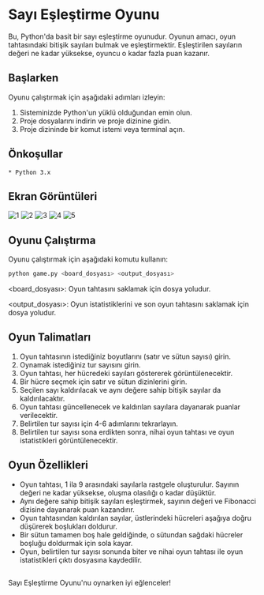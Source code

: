 
# Sayı Eşleştirme Oyunu


Bu, Python'da basit bir sayı eşleştirme oyunudur. Oyunun amacı, oyun tahtasındaki bitişik sayıları bulmak ve eşleştirmektir. Eşleştirilen sayıların değeri ne kadar yüksekse, oyuncu o kadar fazla puan kazanır.

## Başlarken
Oyunu çalıştırmak için aşağıdaki adımları izleyin:

   1. Sisteminizde Python'un yüklü olduğundan emin olun.
   2. Proje dosyalarını indirin ve proje dizinine gidin.
   3. Proje dizininde bir komut istemi veya terminal açın.


## Önkoşullar
    
    * Python 3.x



## Ekran Görüntüleri
![1](https://github.com/kagantemizkan/python-number-matching/assets/46727689/59d6e8b2-288e-4bf7-944c-768af3f16094)
![2](https://github.com/kagantemizkan/python-number-matching/assets/46727689/99b298c0-f60a-4a91-9fb9-53910a315615) 
![3](https://github.com/kagantemizkan/python-number-matching/assets/46727689/fe724e82-313b-4fbc-a356-cf53715b7e04)
![4](https://github.com/kagantemizkan/python-number-matching/assets/46727689/b05b74f2-76d5-403d-a330-39c8fa281b81)
![5](https://github.com/kagantemizkan/python-number-matching/assets/46727689/e34738d7-3300-42d4-a1d1-9e8030418e8f)



## Oyunu Çalıştırma
 
Oyunu çalıştırmak için aşağıdaki komutu kullanın:

```bash 
python game.py <board_dosyası> <output_dosyası>
```

<board_dosyası>: Oyun tahtasını saklamak için dosya yoludur.

<output_dosyası>: Oyun istatistiklerini ve son oyun tahtasını saklamak için dosya yoludur.
    
## Oyun Talimatları

 1. Oyun tahtasının istediğiniz boyutlarını (satır ve sütun sayısı) girin.
 2. Oynamak istediğiniz tur sayısını girin.
 3. Oyun tahtası, her hücredeki sayıları göstererek görüntülenecektir.
 4. Bir hücre seçmek için satır ve sütun dizinlerini girin.
 5. Seçilen sayı kaldırılacak ve aynı değere sahip bitişik sayılar da kaldırılacaktır.
 6. Oyun tahtası güncellenecek ve kaldırılan sayılara dayanarak puanlar verilecektir.
 7. Belirtilen tur sayısı için 4-6 adımlarını tekrarlayın.
 8. Belirtilen tur sayısı sona erdikten sonra, nihai oyun tahtası ve oyun istatistikleri   görüntülenecektir.

 ## Oyun Özellikleri
+ Oyun tahtası, 1 ila 9 arasındaki sayılarla rastgele oluşturulur. Sayının değeri ne kadar yüksekse, oluşma olasılığı o kadar düşüktür.
+ Aynı değere sahip bitişik sayıları eşleştirmek, sayının değeri ve Fibonacci dizisine dayanarak puan kazandırır.
+ Oyun tahtasından kaldırılan sayılar, üstlerindeki hücreleri aşağıya doğru düşürerek boşlukları doldurur.
+ Bir sütun tamamen boş hale geldiğinde, o sütundan sağdaki hücreler boşluğu doldurmak için sola kayar.
+ Oyun, belirtilen tur sayısı sonunda biter ve nihai oyun tahtası ile oyun istatistikleri çıktı dosyasına kaydedilir.
## 

Sayı Eşleştirme Oyunu'nu oynarken iyi eğlenceler!
